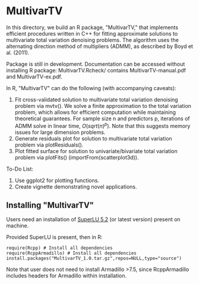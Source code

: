 MultivarTV
=======
In this directory, we build an R package, "MultivarTV," that implements efficient procedures written in C++ for fitting approximate solutions to multivariate total variation denoising problems. The algorithm uses the alternating direction method of multipliers (ADMM), as described by Boyd et al. (2011).

Package is still in development. Documentation can be accessed without installing R package: MultivarTV.Rcheck/ contains MultivarTV-manual.pdf and MultivarTV-ex.pdf.

In R, "MultivarTV" can do the following (with accompanying caveats):

1. Fit cross-validated solution to multivariate total variation denoising problem via mvtv(). We solve a finite approximation to the total variation problem, which allows for efficient computation while maintaining theoretical guarantees. For sample size n and predictors p, iterations of ADMM solve in linear time, $O(sqrt(n)^p)$. Note that this suggests memory issues for large dimension problems.
2. Generate residuals plot for solution to multivariate total variation problem via plotResiduals(). 
3. Plot fitted surface for solution to univariate/bivariate total variation problem via plotFits() (importFrom(scatterplot3d)). 

To-Do List:

1. Use ggplot2 for plotting functions.
2. Create vignette demonstrating novel applications. 

## Installing "MultivarTV"

Users need an installation of [SuperLU 5.2](http://crd-legacy.lbl.gov/~xiaoye/SuperLU/#superlu) (or latest version) present on machine. 

Provided SuperLU is present, then in R:

	require(Rcpp) # Install all dependencies
	require(RcppArmadillo) # Install all dependencies
	install.packages("MultivarTV_1.0.tar.gz",repos=NULL,type="source")

Note that user does not need to install Armadillo >7.5, since RcppArmadillo includes headers for Armadillo within installation. 

